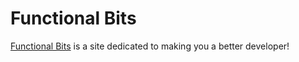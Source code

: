 # Functional Bits  
[Functional Bits](https://functionalbits.io) is a site dedicated to making you a better developer!
